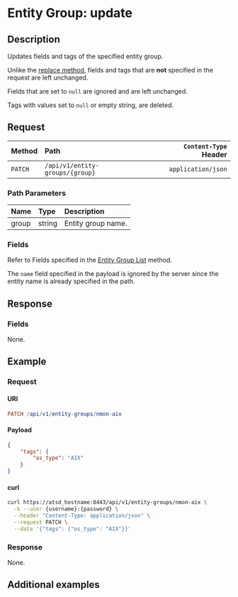 # Entity Group: update

## Description

Updates fields and tags of the specified entity group.

Unlike the [replace method](create-or-replace.md), fields and tags that are **not** specified in the request are left unchanged.

Fields that are set to `null` are ignored and are left unchanged.

Tags with values set to `null` or empty string, are deleted.

## Request

| Method | Path | `Content-Type` Header|
|:---|:---|---:|
| `PATCH` | `/api/v1/entity-groups/{group}` | `application/json` |

### Path Parameters

|**Name**|**Type**|**Description**|
|:---|:---|:---|
| group |string|Entity group name.|

### Fields

Refer to Fields specified in the [Entity Group List](list.md#fields) method.

The `name` field specified in the payload is ignored by the server since the entity name is already specified in the path.

## Response

### Fields

None.

## Example

### Request

#### URI

```elm
PATCH /api/v1/entity-groups/nmon-aix
```

#### Payload

```json
{
    "tags": {
        "os_type": "AIX"
    }
}
```

#### curl

```bash
curl https://atsd_hostname:8443/api/v1/entity-groups/nmon-aix \
  -k --user {username}:{password} \
  --header "Content-Type: application/json" \
  --request PATCH \
  --data '{"tags": {"os_type": "AIX"}}'
```

### Response

None.

## Additional examples
